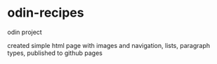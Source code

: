 # odin-recipes
odin project

created simple html page with images and navigation, lists, paragraph types, published to github pages
